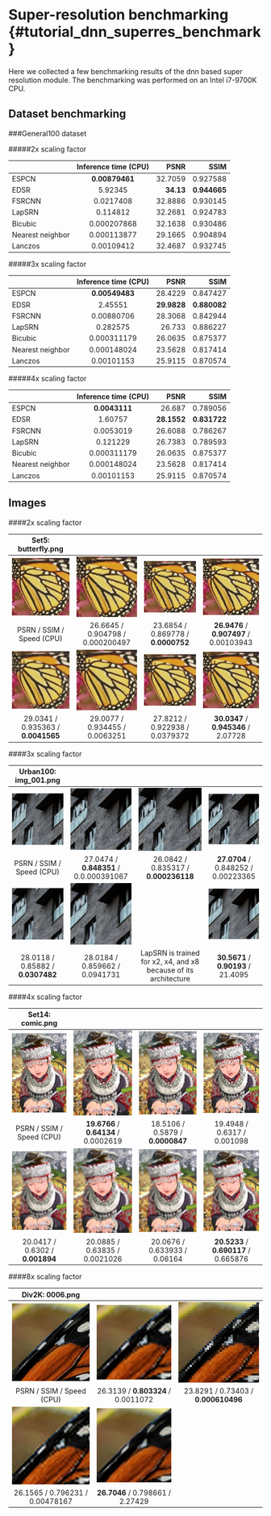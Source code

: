 Super-resolution benchmarking {#tutorial_dnn_superres_benchmark}
===========================

Here we collected a few benchmarking results of the dnn based super resolution module.
The benchmarking was performed on an Intel i7-9700K CPU.

Dataset benchmarking
----

###General100 dataset

#####2x scaling factor

|               | Inference time (CPU)| PSNR | SSIM |
| ------------- |:-------------------:| ---------:|--------:|
| ESPCN            | **0.00879461** | 32.7059 | 0.927588 |
| EDSR             | 5.92345 | **34.13** | **0.944665** |
| FSRCNN           | 0.0217408 | 32.8886 | 0.930145 |
| LapSRN           | 0.114812 | 32.2681 | 0.924783 |
| Bicubic          | 0.000207868 | 32.1638 | 0.930486 |
| Nearest neighbor | 0.000113877 | 29.1665 | 0.904894 |
| Lanczos          | 0.00109412 | 32.4687 | 0.932745 |

#####3x scaling factor

|               | Inference time (CPU)| PSNR | SSIM |
| ------------- |:-------------------:| ---------:|--------:|
| ESPCN            | **0.00549483**  | 28.4229 | 0.847427 |
| EDSR             |2.45551    | **29.9828**  | **0.880082** |
| FSRCNN           | 0.00880706   | 28.3068 | 0.842944 |
| LapSRN           |0.282575    |26.733   |0.886227  |
| Bicubic          |0.000311179 |26.0635  |0.875377  |
| Nearest neighbor |0.000148024 |23.5628  |0.817414  |
| Lanczos          |0.00101153  |25.9115  |0.870574  |


#####4x scaling factor

|               | Inference time (CPU)| PSNR | SSIM |
| ------------- |:-------------------:| ---------:|--------:|
| ESPCN            | **0.0043111** | 26.687 | 0.789056 |
| EDSR             | 1.60757    | **28.1552** | **0.831722**  |
| FSRCNN           | 0.0053019  | 26.6088 | 0.786267 |
| LapSRN           |0.121229    |26.7383   |0.789593  |
| Bicubic          |0.000311179 |26.0635  |0.875377  |
| Nearest neighbor |0.000148024 |23.5628  |0.817414  |
| Lanczos          |0.00101153  |25.9115  |0.870574  |


Images
----

####2x scaling factor

|Set5: butterfly.png | | ||
|:-------------:|:-------------------:|:-------------:|:----:|
|![Original](images/orig_butterfly.jpg)|![Bicubic interpolation](images/bicubic_butterfly.jpg)|![Nearest neighbor interpolation](images/nearest_butterfly.jpg)|![Lanczos interpolation](images/lanczos_butterfly.jpg) |
|PSRN / SSIM / Speed (CPU)|26.6645 / 0.904798 / 0.000200497 |23.6854 / 0.869778 / **0.0000752** |**26.9476** / **0.907497** / 0.00103943|
![ESPCN](images/espcn_butterfly.jpg)| ![FSRCNN](images/fsrcnn_butterfly.jpg) | ![LapSRN](images/lapsrn_butterfly.jpg) | ![EDSR](images/edsr_butterfly.jpg)
|29.0341 / 0.935363 / **0.0041565**| 29.0077 / 0.934455 / 0.0063251 | 27.8212 / 0.922938 / 0.0379372 | **30.0347** / **0.945346** / 2.07728 |

####3x scaling factor

|Urban100: img_001.png | | ||
|:-------------:|:-------------------:|:-------------:|:----:|
|![Original](images/orig_urban.jpg)|![Bicubic interpolation](images/bicubic_urban.jpg)|![Nearest neighbor interpolation](images/nearest_urban.jpg)|![Lanczos interpolation](images/lanczos_urban.jpg) |
|PSRN / SSIM / Speed (CPU)| 27.0474 / **0.848351** / 0.0.000391067 | 26.0842 / 0.835317 / **0.000236118** | **27.0704** / 0.848252 / 0.00223365|
|![ESPCN](images/espcn_urban.jpg)| ![FSRCNN](images/fsrcnn_urban.jpg) |  | ![EDSR](images/edsr_urban.jpg)
|28.0118 / 0.85882 / **0.0307482**| 28.0184 / 0.859662 / 0.0941731 | LapSRN is trained for x2, x4, and x8 because of its architecture  | **30.5671** / **0.90193** / 21.4095 |


####4x scaling factor

|Set14: comic.png | | ||
|:-------------:|:-------------------:|:-------------:|:----:|
|![Original](images/orig_comic.jpg)|![Bicubic interpolation](images/bicubic_comic.jpg)|![Nearest neighbor interpolation](images/nearest_comic.jpg)|![Lanczos interpolation](images/lanczos_comic.jpg) |
|PSRN / SSIM / Speed (CPU)| **19.6766** / **0.64134** / 0.0002619|18.5106 / 0.5879 / **0.0000847** |19.4948 / 0.6317 / 0.001098|
|![ESPCN](images/espcn_comic.jpg)| ![FSRCNN](images/fsrcnn_comic.jpg) | ![LapSRN](images/lapsrn_comic.jpg) | ![EDSR](images/edsr_comic.jpg)
|20.0417 / 0.6302 / **0.001894**| 20.0885 / 0.63835 / 0.0021026 | 20.0676 / 0.633933 / 0.06164 | **20.5233** / **0.690117** / 0.665876 |

####8x scaling factor

|Div2K: 0006.png | | |
|:-------------:|:-------------------:|:-------------:|
|![Original](images/orig_div2k.jpg)|![Bicubic interpolation](images/bicubic_div2k.jpg)|![Nearest neighbor interpolation](images/nearest_div2k.jpg)|
|PSRN / SSIM / Speed (CPU)| 26.3139 / **0.803324** / 0.0011072| 23.8291 / 0.73403 / **0.000610496** |
|![Lanczos interpolation](images/lanczos_div2k.jpg)| ![LapSRN](images/lapsrn_div2k.jpg) | |
|26.1565 / 0.796231 / 0.00478167| **26.7046** / 0.798661 / 2.27429 | |
